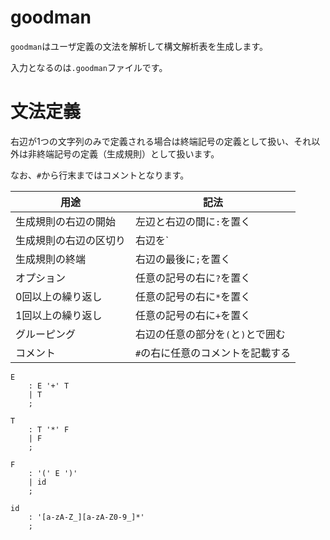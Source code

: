 # goodman

`goodman`はユーザ定義の文法を解析して構文解析表を生成します。

入力となるのは`.goodman`ファイルです。

# 文法定義

右辺が1つの文字列のみで定義される場合は終端記号の定義として扱い、それ以外は非終端記号の定義（生成規則）として扱います。

なお、`#`から行末まではコメントとなります。

| 用途 | 記法 |
|---|---|
| 生成規則の右辺の開始 | 左辺と右辺の間に`:`を置く |
| 生成規則の右辺の区切り | 右辺を`|`でつなぐ |
| 生成規則の終端 | 右辺の最後に`;`を置く |
| オプション | 任意の記号の右に`?`を置く |
| 0回以上の繰り返し | 任意の記号の右に`*`を置く |
| 1回以上の繰り返し | 任意の記号の右に`+`を置く |
| グルーピング | 右辺の任意の部分を`(`と`)`とで囲む |
| コメント | `#`の右に任意のコメントを記載する |

```
E
    : E '+' T
    | T
    ;

T
    : T '*' F
    | F
    ;

F
    : '(' E ')'
    | id
    ;

id
    : '[a-zA-Z_][a-zA-Z0-9_]*'
    ;
```
